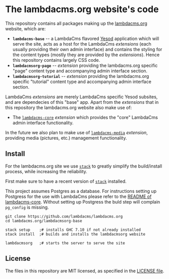 The lambdacms.org website's code
================================

This repository contains all packages making up the
[lambdacms.org](http://lambdacms.org) website, which are:

* **`lambdacms-base`** -- a LambdaCms flavored [Yesod](http://yesodweb.com)
  application which will serve the site, acts as a host for the LambdaCms
  *extensions* (each usually providing their own admin interface) and
  contains the styling for the content types (mostly they are provided by the
  *extensions*). Hence this repository contains largely CSS code.
* **`lambdacmsorg-page`** -- *extension* providing the lambdacms.org specific "page"
  content type and accompanying admin interface section.
* **`lambdacmsorg-tutorial`** -- *extension* providing the lambdacms.org specific
  "tutorial" content type and accompanying admin interface section.

LambdaCms *extensions* are merely LambdaCms specific Yesod
subsites, and are dependecies of this "base" app. Apart from the *extensions*
that in this repository the lambdacms.org website also make use of:

* The [`lambdacms-core`](https://github.com/lambdacms/lambdacms) *extension*
  which provides the "core" LambdaCms admin interface functionality.

In the future we also plan to make use of
[`lambdacms-media`](https://github.com/lambdacms/lambdacms) *extension*,
providing media (pictures, etc.) management functionality.


## Install

For the lambdacms.org site we use
[`stack`](https://github.com/commercialhaskell/stack)
to greatly simplify the build/install process, while increasing the
reliability.

First make sure to have a recent version of
[`stack`](https://github.com/commercialhaskell/stack) installed.

This project assumes Postgres as a database. For instructions setting up
Postgress for the use with LambdaCms please refer to the
[README of lambdacms-core](https://github.com/lambdacms/lambdacms-core).
Without setting up Postgress the buld step will complain `pg_config` is
missing.


```
git clone https://github.com/lambdacms/lambdacms.org
cd lambdacms.org/lambdacmsorg-base

stack setup    ;# installs GHC 7.10 if not already installed
stack install  ;# builds and installs the lambdacmsorg website

lambdacmsorg   ;# starts the server to serve the site

```



## License

The files in this repository are MIT licensed, as specified in the
[LICENSE file](https://github.com/lambdacms/lambdacms.org/blob/master/LICENSE).
